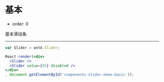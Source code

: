 # 基本

- order: 0

基本滑动条.

---

````jsx
var Slider = antd.Slider;

React.render(<div>
  <Slider />
  <Slider value={65} disabled />
</div>
, document.getElementById('components-slider-demo-basic'));
````

<style>
.code-box-demo .ant-slider {
  margin-bottom: 50px;
  margin-left: 15px;
}
</style>
